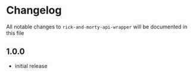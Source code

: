 # Changelog

All notable changes to `rick-and-morty-api-wrapper` will be documented in this file

## 1.0.0

- initial release

